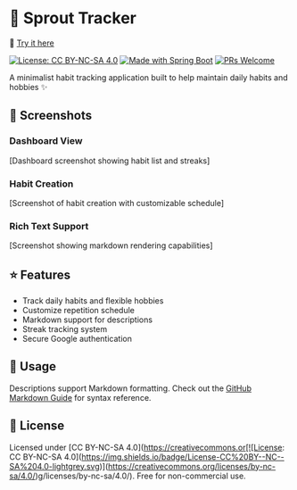 # 🌱 Sprout Tracker

🔗 [Try it here](https://habit.simmacococchiaro.com)

[![License: CC BY-NC-SA 4.0](https://img.shields.io/badge/License-CC%20BY--NC--SA%204.0-lightgrey.svg)](https://creativecommons.org/licenses/by-nc-sa/4.0/)
[![Made with Spring Boot](https://img.shields.io/badge/Made%20with-Spring%20Boot-green.svg)](https://spring.io/projects/spring-boot)
[![PRs Welcome](https://img.shields.io/badge/PRs-welcome-brightgreen.svg)](http://makeapullrequest.com)

A minimalist habit tracking application built to help maintain daily habits and hobbies ✨

## 📱 Screenshots

### Dashboard View
[Dashboard screenshot showing habit list and streaks]

### Habit Creation
[Screenshot of habit creation with customizable schedule]

### Rich Text Support
[Screenshot showing markdown rendering capabilities]

## ⭐ Features
- Track daily habits and flexible hobbies
- Customize repetition schedule
- Markdown support for descriptions
- Streak tracking system
- Secure Google authentication

## 📝 Usage
Descriptions support Markdown formatting. Check out the [GitHub Markdown Guide](https://docs.github.com/en/get-started/writing-on-github/getting-started-with-writing-and-formatting-on-github/basic-writing-and-formatting-syntax) for syntax reference.

## 📜 License
Licensed under [CC BY-NC-SA 4.0](https://creativecommons.or[![License: CC BY-NC-SA 4.0](https://img.shields.io/badge/License-CC%20BY--NC--SA%204.0-lightgrey.svg)](https://creativecommons.org/licenses/by-nc-sa/4.0/)g/licenses/by-nc-sa/4.0/). Free for non-commercial use.
